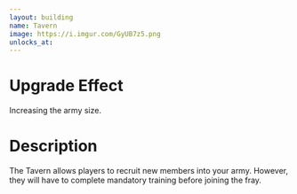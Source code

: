 ```yaml
---
layout: building
name: Tavern
image: https://i.imgur.com/GyUB7z5.png
unlocks_at:
---
```


# Upgrade Effect

Increasing the army size.

# Description

The Tavern allows players to recruit new members into your army. However, they will have to complete mandatory training before joining the fray.
